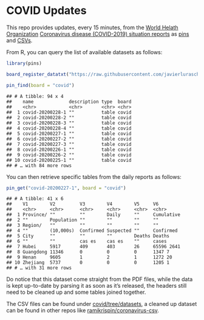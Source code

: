 COVID Updates
================

This repo provides updates, every 15 minutes, from the [World Helath
Organization](https://www.who.int/) [Coronavirus disease (COVID-2019)
situation
reports](https://www.who.int/emergencies/diseases/novel-coronavirus-2019/situation-reports/)
as [pins](https://pins.rstudio.com) and
[CSVs](https://github.com/javierluraschi/covid/tree/datasets).

From R, you can query the list of available datasets as follows:

``` r
library(pins)

board_register_datatxt("https://raw.githubusercontent.com/javierluraschi/covid/datasets/data.txt", "covid")

pin_find(board = "covid")
```

    ## # A tibble: 94 x 4
    ##    name             description type  board
    ##    <chr>            <chr>       <chr> <chr>
    ##  1 covid-20200228-1 ""          table covid
    ##  2 covid-20200228-2 ""          table covid
    ##  3 covid-20200228-3 ""          table covid
    ##  4 covid-20200228-4 ""          table covid
    ##  5 covid-20200227-1 ""          table covid
    ##  6 covid-20200227-2 ""          table covid
    ##  7 covid-20200227-3 ""          table covid
    ##  8 covid-20200226-1 ""          table covid
    ##  9 covid-20200226-2 ""          table covid
    ## 10 covid-20200225-1 ""          table covid
    ## # … with 84 more rows

You can then retrieve specific tables from the daily reports as follows:

``` r
pin_get("covid-20200227-1", board = "covid")
```

    ## # A tibble: 41 x 6
    ##    V1        V2         V3        V4        V5     V6        
    ##    <chr>     <chr>      <chr>     <chr>     <chr>  <chr>     
    ##  1 Province/ ""         ""        Daily     ""     Cumulative
    ##  2 ""        Population ""        ""        ""     ""        
    ##  3 Region/   ""         ""        ""        ""     ""        
    ##  4 ""        (10,000s)  Confirmed Suspected ""     Confirmed 
    ##  5 City      ""         ""        ""        Deaths Deaths    
    ##  6 ""        ""         cas es    cas es    ""     cases     
    ##  7 Hubei     5917       409       403       26     65596 2641
    ##  8 Guangdong 11346      0         0         0      1347 7    
    ##  9 Henan     9605       1         2         1      1272 20   
    ## 10 Zhejiang  5737       0         0         0      1205 1    
    ## # … with 31 more rows

Do notice that this dataset come straight from the PDF files, while the
data is kept up-to-date by parsing it as soon as it’s released, the
headers still need to be cleaned up and some tables joined together.

The CSV files can be found under
[covid/tree/datasets](https://github.com/javierluraschi/covid/tree/datasets),
a cleaned up dataset can be found in other repos like
[ramikrispin/coronavirus-csv](https://github.com/RamiKrispin/coronavirus-csv).
